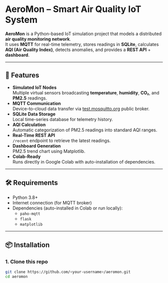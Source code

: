 # AeroMon – Smart Air Quality IoT System

**AeroMon** is a Python-based IoT simulation project that models a distributed **air quality monitoring network**.  
It uses **MQTT** for real-time telemetry, stores readings in **SQLite**, calculates **AQI (Air Quality Index)**, detects anomalies, and provides a **REST API** + **dashboard**.

---

## 🚀 Features
- **Simulated IoT Nodes**  
  Multiple virtual sensors broadcasting **temperature**, **humidity**, **CO₂**, and **PM2.5** readings.
- **MQTT Communication**  
  Device-to-cloud data transfer via [test.mosquitto.org](https://test.mosquitto.org) public broker.
- **SQLite Data Storage**  
  Local time-series database for telemetry history.
- **AQI Calculation**  
  Automatic categorization of PM2.5 readings into standard AQI ranges.
- **Real-Time REST API**  
  `/recent` endpoint to retrieve the latest readings.
- **Dashboard Generation**  
  PM2.5 trend chart using Matplotlib.
- **Colab-Ready**  
  Runs directly in Google Colab with auto-installation of dependencies.

---

## 🛠 Requirements
- Python 3.8+
- Internet connection (for MQTT broker)
- Dependencies (auto-installed in Colab or run locally):
  - `paho-mqtt`
  - `flask`
  - `matplotlib`

---

## 📦 Installation

### 1. Clone this repo
```bash
git clone https://github.com/<your-username>/aeromon.git
cd aeromon
